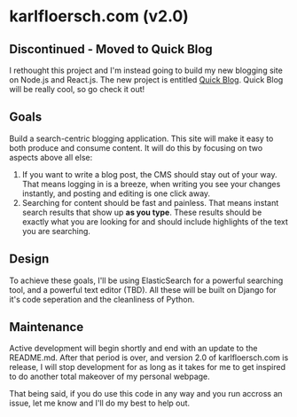 # karlfloersch.com (v2.0)
## Discontinued - Moved to Quick Blog
I rethought this project and I'm instead going to build my new blogging site on Node.js and React.js. The new project is entitled [Quick Blog](https://github.com/karlfloersch/quick-blog). Quick Blog will be really cool, so go check it out!

## Goals
Build a search-centric blogging application. This site will make it easy to both produce and consume content. It will do this by focusing on two aspects above all else:

  1. If you want to write a blog post, the CMS should stay out of your way. That means logging in is a breeze, when writing you see your changes instantly, and posting and editing is one click away.
  2. Searching for content should be fast and painless. That means instant search results that show up **as you type**. These results should be exactly what you are looking for and should include highlights of the text you are searching.

## Design
To achieve these goals, I'll be using ElasticSearch for a powerful searching tool, and a powerful text editor (TBD). All these will be built on Django for it's code seperation and the cleanliness of Python.

## Maintenance
Active development will begin shortly and end with an update to the README.md. After that period is over, and version 2.0 of karlfloersch.com is release, I will stop development for as long as it takes for me to get inspired to do another total makeover of my personal webpage.

That being said, if you do use this code in any way and you run accross an issue, let me know and I'll do my best to help out.
